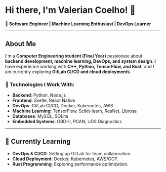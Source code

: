 # Hi there, I'm Valerian Coelho! 👋

🚀 **Software Engineer | Machine Learning Enthusiast | DevOps Learner**

---

## About Me
I'm a **Computer Engineering student (Final Year)** passionate about **backend development, machine learning, DevOps, and system design**. I have experience working with **C++, Python, TensorFlow, and Rust**, and I am currently exploring **GitLab CI/CD and cloud deployments**. 

### **🔧 Technologies I Work With:**
- **Backend**: Python, Node.js
- **Frontend**: Svelte, React Native
- **DevOps**: GitLab CI/CD, Docker, Kubernetes, AWS
- **Machine Learning**: TensorFlow, Scikit-learn, ResNet, Librosa
- **Databases**: MySQL, SQLite
- **Embedded Systems**: OBD-II, PCAN, UDS Diagnostics

---

## 🌱 Currently Learning
- **DevOps & CI/CD**: Setting up GitLab for team collaboration.
- **Cloud Deployment**: Docker, Kubernetes, AWS/GCP.
- **Rust Programming**: Exploring performance optimization.


